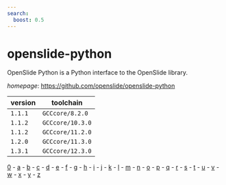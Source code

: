 ```yaml
---
search:
  boost: 0.5
---
```

# openslide-python

OpenSlide Python is a Python interface to the OpenSlide library.

*homepage*: <https://github.com/openslide/openslide-python>

version | toolchain
--------|----------
``1.1.1`` | ``GCCcore/8.2.0``
``1.1.2`` | ``GCCcore/10.3.0``
``1.1.2`` | ``GCCcore/11.2.0``
``1.2.0`` | ``GCCcore/11.3.0``
``1.3.1`` | ``GCCcore/12.3.0``

[0](../0/index.md) - [a](../a/index.md) - [b](../b/index.md) - [c](../c/index.md) - [d](../d/index.md) - [e](../e/index.md) - [f](../f/index.md) - [g](../g/index.md) - [h](../h/index.md) - [i](../i/index.md) - [j](../j/index.md) - [k](../k/index.md) - [l](../l/index.md) - [m](../m/index.md) - [n](../n/index.md) - [o](../o/index.md) - [p](../p/index.md) - [q](../q/index.md) - [r](../r/index.md) - [s](../s/index.md) - [t](../t/index.md) - [u](../u/index.md) - [v](../v/index.md) - [w](../w/index.md) - [x](../x/index.md) - [y](../y/index.md) - [z](../z/index.md)

